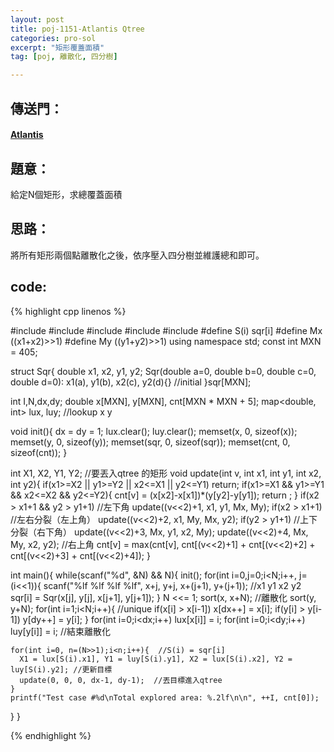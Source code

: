 ```yaml
---
layout: post
title: poj-1151-Atlantis Qtree
categories: pro-sol
excerpt: "矩形覆蓋面積"
tag: [poj, 離散化, 四分樹]

---
```


## 傳送門：

#### [Atlantis](http://poj.org/problem?id=1151)

## 題意：
  
給定N個矩形，求總覆蓋面積

## 思路：

將所有矩形兩個點離散化之後，依序壓入四分樹並維護總和即可。

## code:

{% highlight cpp linenos %}

#include <iostream>
#include <cmath>
#include <cstring>
#include <algorithm>
#include <map>
#define S(i) sqr[i]
#define Mx ((x1+x2)>>1)
#define My ((y1+y2)>>1)
using namespace std;
const int MXN = 405;

struct Sqr{
  double x1, x2, y1, y2;
  Sqr(double a=0, double b=0, double c=0, double d=0):
    x1(a), y1(b), x2(c), y2(d){}  //initial
}sqr[MXN];

int I,N,dx,dy;
double x[MXN], y[MXN], cnt[MXN * MXN + 5];
map<double, int> lux, luy; //lookup x y

void init(){
  dx = dy = 1;
  lux.clear();
  luy.clear();
  memset(x, 0, sizeof(x));
  memset(y, 0, sizeof(y));
  memset(sqr, 0, sizeof(sqr));
  memset(cnt, 0, sizeof(cnt));
}

int X1, X2, Y1, Y2; //要丟入qtree 的矩形
void update(int v, int x1, int y1, int x2, int y2){
  if(x1>=X2 || y1>=Y2 || x2<=X1 || y2<=Y1) return;
  if(x1>=X1 && y1>=Y1 && x2<=X2 && y2<=Y2){
    cnt[v] = (x[x2]-x[x1])*(y[y2]-y[y1]);
    return ;
  }
  if(x2 > x1+1 && y2 > y1+1) //左下角
    update((v<<2)+1, x1, y1, Mx, My);
  if(x2 > x1+1)  //左右分裂（左上角）
    update((v<<2)+2, x1, My, Mx, y2);
  if(y2 > y1+1)  //上下分裂（右下角）
    update((v<<2)+3, Mx, y1, x2, My);
  update((v<<2)+4, Mx, My, x2, y2); //右上角
  cnt[v] = max(cnt[v], cnt[(v<<2)+1] + cnt[(v<<2)+2] + cnt[(v<<2)+3] + cnt[(v<<2)+4]);
}

int main(){
  while(scanf("%d", &N) && N){
    init();
    for(int i=0,j=0;i<N;i++, j=(i<<1)){
      scanf("%lf %lf %lf %lf", x+j, y+j, x+(j+1), y+(j+1)); //x1 y1 x2 y2
      sqr[i] = Sqr(x[j], y[j], x[j+1], y[j+1]);
    }
    N <<= 1;
    sort(x, x+N); //離散化
    sort(y, y+N);
    for(int i=1;i<N;i++){ //unique
      if(x[i] > x[i-1])
        x[dx++] = x[i];
      if(y[i] > y[i-1])
        y[dy++] = y[i]; 
    }
    for(int i=0;i<dx;i++) lux[x[i]] = i;
    for(int i=0;i<dy;i++) luy[y[i]] = i;  //結束離散化

    for(int i=0, n=(N>>1);i<n;i++){  //S(i) = sqr[i]
      X1 = lux[S(i).x1], Y1 = luy[S(i).y1], X2 = lux[S(i).x2], Y2 = luy[S(i).y2]; //更新目標
      update(0, 0, 0, dx-1, dy-1);  //丟目標進入qtree
    }
    printf("Test case #%d\nTotal explored area: %.2lf\n\n", ++I, cnt[0]);
  }
}



{% endhighlight %}
